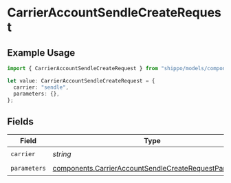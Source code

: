 # CarrierAccountSendleCreateRequest

## Example Usage

```typescript
import { CarrierAccountSendleCreateRequest } from "shippo/models/components";

let value: CarrierAccountSendleCreateRequest = {
  carrier: "sendle",
  parameters: {},
};
```

## Fields

| Field                                                                                                                            | Type                                                                                                                             | Required                                                                                                                         | Description                                                                                                                      | Example                                                                                                                          |
| -------------------------------------------------------------------------------------------------------------------------------- | -------------------------------------------------------------------------------------------------------------------------------- | -------------------------------------------------------------------------------------------------------------------------------- | -------------------------------------------------------------------------------------------------------------------------------- | -------------------------------------------------------------------------------------------------------------------------------- |
| `carrier`                                                                                                                        | *string*                                                                                                                         | :heavy_check_mark:                                                                                                               | N/A                                                                                                                              | sendle                                                                                                                           |
| `parameters`                                                                                                                     | [components.CarrierAccountSendleCreateRequestParameters](../../models/components/carrieraccountsendlecreaterequestparameters.md) | :heavy_check_mark:                                                                                                               | N/A                                                                                                                              |                                                                                                                                  |